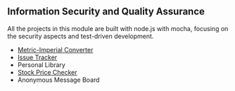 ## Information Security and Quality Assurance

All the projects in this module are built with node.js with mocha, focusing on the security aspects and test-driven development.

- [Metric-Imperial Converter](https://github.com/e-tinkers/freecodecamp/tree/master/information-security-and-quality-assurance/metric-imperial)
- [Issue Tracker](https://github.com/e-tinkers/freecodecamp/tree/master/information-security-and-quality-assurance/issue-tracker)
- Personal Library
- [Stock Price Checker](https://github.com/e-tinkers/freecodecamp/tree/master/information-security-and-quality-assurance/stockchecker)
- Anonymous Message Board
